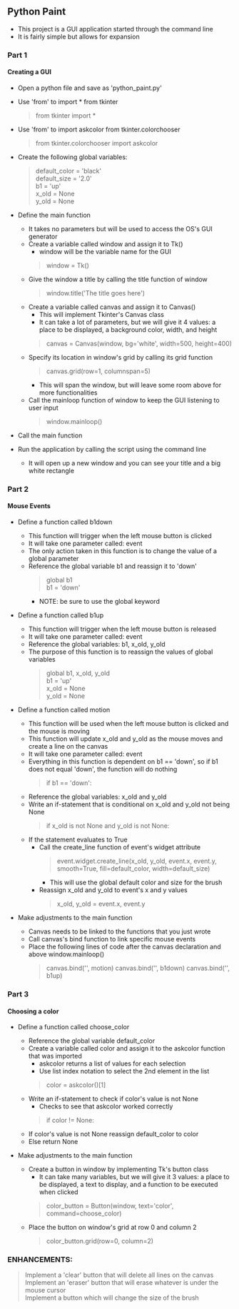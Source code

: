 ## Python Paint
- This project is a GUI application started through the command line
- It is fairly simple but allows for expansion 

### Part 1
#### Creating a GUI
- Open a python file and save as 'python_paint.py'
- Use 'from' to import * from tkinter
    > from tkinter import *
- Use 'from' to import askcolor from tkinter.colorchooser
    > from tkinter.colorchooser import askcolor
    
- Create the following global variables:
    > default_color = 'black'   
    > default_size = '2.0'      
    > b1 = 'up'   
    > x_old = None   
    > y_old = None   

- Define the main function
    - It takes no parameters but will be used to access the OS's GUI generator
    - Create a variable called window and assign it to Tk()
        - window will be the variable name for the GUI
        > window = Tk()
    - Give the window a title by calling the title function of window
        > window.title('The title goes here')
    - Create a variable called canvas and assign it to Canvas()
        - This will implement Tkinter's Canvas class
        - It can take a lot of parameters, but we will give it 4 values: a place to be displayed, a background color, width, and height
        > canvas = Canvas(window, bg='white', width=500, height=400) 
    - Specify its location in window's grid by calling its grid function
        > canvas.grid(row=1, columnspan=5)  
        - This will span the window, but will leave some room above for more functionalities
    - Call the mainloop function of window to keep the GUI listening to user input
        > window.mainloop()   

- Call the main function 

- Run the application by calling the script using the command line
    - It will open up a new window and you can see your title and a big white rectangle


### Part 2
#### Mouse Events
- Define a function called b1down
    - This function will trigger when the left mouse button is clicked
    - It will take one parameter called: event
    - The only action taken in this function is to change the value of a global parameter
    - Reference the global variable b1 and reassign it to 'down'
        > global b1   
        > b1 = 'down'   
        - NOTE: be sure to use the global keyword

- Define a function called b1up
    - This function will trigger when the left mouse button is released
    - It will take one parameter called: event
    - Reference the global variables: b1, x_old, y_old
    - The purpose of this function is to reassign the values of global variables
        > global b1, x_old, y_old  
        > b1 = 'up'  
        > x_old = None  
        > y_old = None  

- Define a function called motion
    - This function will be used when the left mouse button is clicked and the mouse is moving
    - This function will update x_old and y_old as the mouse moves and create a line on the canvas
    - It will take one parameter called: event
    - Everything in this function is dependent on b1 == 'down', so if b1 does not equal 'down', the function will do nothing
        > if b1 == 'down':
    - Reference the global variables: x_old and y_old
    - Write an if-statement that is conditional on x_old and y_old not being None
        > if x_old is not None and y_old is not None:
    - If the statement evaluates to True
        - Call the create_line function of event's widget attribute
            > event.widget.create_line(x_old, y_old, event.x, event.y, smooth=True, fill=default_color, width=default_size)  
            - This will use the global default color and size for the brush
        - Reassign x_old and y_old to event's x and y values
            > x_old, y_old = event.x, event.y  
        
- Make adjustments to the main function
    - Canvas needs to be linked to the functions that you just wrote
    - Call canvas's bind function to link specific mouse events
    - Place the following lines of code after the canvas declaration and above window.mainloop()
        > canvas.bind('<Motion>', motion)
        > canvas.bind('<ButtonPress-1>', b1down)
        > canvas.bind('<ButtonRelease-1>', b1up)


### Part 3
#### Choosing a color
- Define a function called choose_color
    - Reference the global variable default_color
    - Create a variable called color and assign it to the askcolor function that was imported 
        - askcolor returns a list of values for each selection
        - Use list index notation to select the 2nd element in the list
        > color = askcolor()[1]
    - Write an if-statement to check if color's value is not None
        - Checks to see that askcolor worked correctly
        > if color != None:
    - If color's value is not None reassign default_color to color
    - Else return None

- Make adjustments to the main function
    - Create a button in window by implementing Tk's button class
        - It can take many variables, but we will give it 3 values: a place to be displayed, a text to display, and a function to be executed when clicked
        > color_button = Button(window, text='color', command=choose_color)
    - Place the button on window's grid at row 0 and column 2
        > color_button.grid(row=0, column=2)




### ENHANCEMENTS: 

> Implement a 'clear' button that will delete all lines on the canvas   
> Implement an 'eraser' button that will erase whatever is under the mouse cursor  
> Implement a button which will change the size of the brush   


